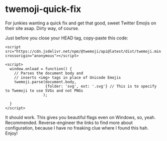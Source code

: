 # twemoji-quick-fix
For junkies wanting a quick fix and get that good, sweet Twitter Emojis on their site asap. Dirty way, of course.

Just before you close your HEAD tag, copy-paste this code:

```
<script src="https://cdn.jsdelivr.net/npm/@twemoji/api@latest/dist/twemoji.min.js"
crossorigin="anonymous"></script>

<script>
  window.onload = function() {    
    // Parses the document body and    
    // inserts <img> tags in place of Unicode Emojis    
    twemoji.parse(document.body, 
                  {folder: 'svg', ext: '.svg'} // This is to specify to Twemoji to use SVGs and not PNGs
                 );

  }
</script>
```
It should work. This gives you beautiful flags even on Windows, so, yeah. Recommended. Reverse-engineer the links to find more about configuration, because I have no freaking clue where I found this hah. Enjoy!
